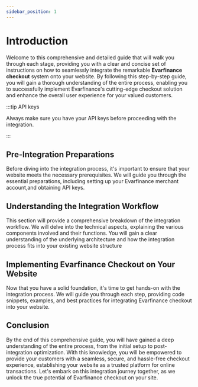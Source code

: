 ```yaml
---
sidebar_position: 1
---
```


# Introduction

Welcome to this comprehensive and detailed guide that will walk you through each stage, providing you with a clear and concise set of instructions on how to seamlessly integrate the remarkable **Evarfinance checkout** system onto your website.
By following this step-by-step guide, you will gain a thorough understanding of the entire process, enabling you to successfully implement Evarfinance's cutting-edge checkout solution and enhance the overall user experience for your valued customers.

:::tip API keys

Always make sure you have your API keys before proceeding with the integration.

:::

## Pre-Integration Preparations

Before diving into the integration process, it's important to ensure that your website meets the necessary prerequisites. We will guide you through the essential preparations, including setting up your Evarfinance merchant account,and obtaining API keys.

## Understanding the Integration Workflow

This section will provide a comprehensive breakdown of the integration workflow. We will delve into the technical aspects, explaining the various components involved and their functions. You will gain a clear understanding of the underlying architecture and how the integration process fits into your existing website structure

## Implementing Evarfinance Checkout on Your Website

Now that you have a solid foundation, it's time to get hands-on with the integration process. We will guide you through each step, providing code snippets, examples, and best practices for integrating Evarfinance checkout into your website.

## Conclusion

By the end of this comprehensive guide, you will have gained a deep understanding of the entire process, from the initial setup to post-integration optimization. With this knowledge, you will be empowered to provide your customers with a seamless, secure, and hassle-free checkout experience, establishing your website as a trusted platform for online transactions. Let's embark on this integration journey together, as we unlock the true potential of Evarfinance checkout on your site.
